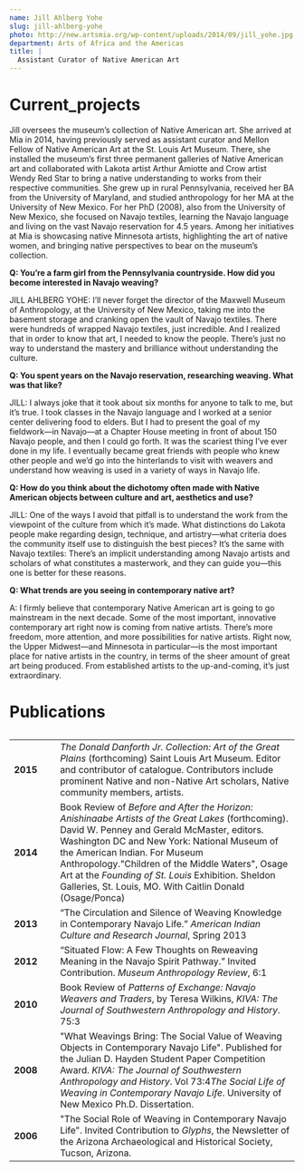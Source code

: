 ```yaml
---
name: Jill Ahlberg Yohe
slug: jill-ahlberg-yohe
photo: http://new.artsmia.org/wp-content/uploads/2014/09/jill_yohe.jpg
department: Arts of Africa and the Americas
title: |
  Assistant Curator of Native American Art
---
```




# Current_projects

Jill oversees the museum’s collection of Native American art. She arrived at Mia in 2014, having previously served as assistant curator and Mellon Fellow of Native American Art at the St. Louis Art Museum. There, she installed the museum’s first three permanent galleries of Native American art and collaborated with Lakota artist Arthur Amiotte and Crow artist Wendy Red Star to bring a native understanding to works from their respective communities. She grew up in rural Pennsylvania, received her BA from the University of Maryland, and studied anthropology for her MA at the University of New Mexico. For her PhD (2008), also from the University of New Mexico, she focused on Navajo textiles, learning the Navajo language and living on the vast Navajo reservation for 4.5 years. Among her initiatives at Mia is showcasing native Minnesota artists, highlighting the art of native women, and bringing native perspectives to bear on the museum’s collection.



<b>Q: You’re a farm girl from the Pennsylvania countryside. How did you become interested in Navajo weaving?</b>



JILL AHLBERG YOHE: I’ll never forget the director of the Maxwell Museum of Anthropology, at the University of New Mexico, taking me into the basement storage and cranking open the vault of Navajo textiles. There were hundreds of wrapped Navajo textiles, just incredible. And I realized that in order to know that art, I needed to know the people. There’s just no way to understand the mastery and brilliance without understanding the culture.



<b>Q: You spent years on the Navajo reservation, researching weaving. What was that like?</b>



JILL: I always joke that it took about six months for anyone to talk to me, but it’s true. I took classes in the Navajo language and I worked at a senior center delivering food to elders. But I had to present the goal of my fieldwork—in Navajo—at a Chapter House meeting in front of about 150 Navajo people, and then I could go forth. It was the scariest thing I’ve ever done in my life. I eventually became great friends with people who knew other people and we’d go into the hinterlands to visit with weavers and understand how weaving is used in a variety of ways in Navajo life.



<b>Q: How do you think about the dichotomy often made with Native American objects between culture and art, aesthetics and use?</b>



JILL: One of the ways I avoid that pitfall is to understand the work from the viewpoint of the culture from which it’s made. What distinctions do Lakota people make regarding design, technique, and artistry—what criteria does the community itself use to distinguish the best pieces? It’s the same with Navajo textiles: There’s an implicit understanding among Navajo artists and scholars of what constitutes a masterwork, and they can guide you—this one is better for these reasons.



<b>Q: What trends are you seeing in contemporary native art?</b>



A: I firmly believe that contemporary Native American art is going to go mainstream in the next decade. Some of the most important, innovative contemporary art right now is coming from native artists. There’s more freedom, more attention, and more possibilities for native artists. Right now, the Upper Midwest—and Minnesota in particular—is the most important place for native artists in the country, in terms of the sheer amount of great art being produced. From established artists to the up-and-coming, it’s just extraordinary.

# Publications

<table style="margin-top: 2em;">

<tbody>

<tr>

<td style="font-weight: bold; padding-right: 2em;">2015</td>

<td><em>The Donald Danforth Jr. Collection: Art of the Great Plains</em> (forthcoming) Saint Louis Art Museum. Editor and contributor of catalogue. Contributors include prominent Native and non-Native Art scholars, Native community members, artists.</td>

</tr>

<tr>

<td style="font-weight: bold; padding-right: 2em;">2014</td>

<td>Book Review of <em>Before and After the Horizon: Anishinaabe Artists of the Great Lakes</em> (forthcoming). David W. Penney and Gerald McMaster, editors. Washington DC and New York: National Museum of the American Indian. For Museum Anthropology."Children of the Middle Waters", Osage Art at the <em>Founding of St. Louis</em> Exhibition. Sheldon Galleries, St. Louis, MO. With Caitlin Donald (Osage/Ponca)</td>

</tr>

<tr>

<td style="font-weight: bold; padding-right: 2em;">2013</td>

<td>“The Circulation and Silence of Weaving Knowledge in Contemporary Navajo Life.” <em>American Indian Culture and Research Journal</em>, Spring 2013</td>

</tr>

<tr>

<td style="font-weight: bold; padding-right: 2em;">2012</td>

<td>“Situated Flow: A Few Thoughts on Reweaving Meaning in the Navajo Spirit Pathway.” Invited Contribution. <em>Museum Anthropology Review</em>, 6:1</td>

</tr>

<tr>

<td style="font-weight: bold; padding-right: 2em;">2010</td>

<td>Book Review of <em>Patterns of Exchange: Navajo Weavers and Traders</em>, by Teresa Wilkins, <em>KIVA: The Journal of Southwestern Anthropology and History</em>. 75:3</td>

</tr>

<tr>

<td style="font-weight: bold; padding-right: 2em;">2008</td>

<td>"What Weavings Bring: The Social Value of Weaving Objects in Contemporary Navajo Life". Published for the Julian D. Hayden Student Paper Competition Award. <em>KIVA: The Journal of Southwestern Anthropology and History</em>. Vol 73:4<em>The Social Life of Weaving in Contemporary Navajo Life</em>. University of New Mexico Ph.D. Dissertation.</td>

</tr>

<tr>

<td style="font-weight: bold; padding-right: 2em;">2006</td>

<td>"The Social Role of Weaving in Contemporary Navajo Life". Invited Contribution to <em>Glyphs</em>, the Newsletter of the Arizona Archaeological and Historical Society, Tucson, Arizona.</td>

</tr>

</tbody>

</table>
